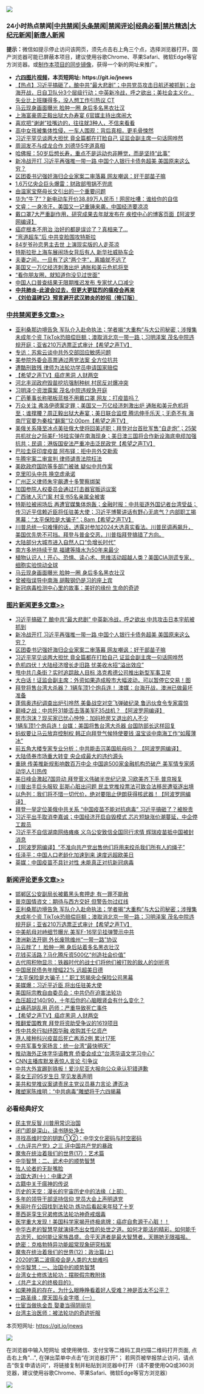 ![](https://raw.githubusercontent.com/fqnews/bnews/master/64photo/fqnews-qr.jpg)

<div id="tt">
<h3>24小时热点禁闻|<a href="#%E4%B8%AD%E5%85%B1%E7%A6%81%E9%97%BB%E6%9B%B4%E5%A4%9A%E6%96%87%E7%AB%A0">中共禁闻</a>|<a href="#%E5%9B%BE%E7%89%87%E6%96%B0%E9%97%BB%E6%9B%B4%E5%A4%9A%E6%96%87%E7%AB%A0">头条禁闻</a>|<a href="#%E6%96%B0%E9%97%BB%E8%AF%84%E8%AE%BA%E6%9B%B4%E5%A4%9A%E6%96%87%E7%AB%A0">禁闻评论|<a href="#%E5%BF%85%E7%9C%8B%E7%BB%8F%E5%85%B8%E5%A5%BD%E6%96%87">经典必看|<a href="/video.md#%E7%A6%81%E7%89%87%E7%B2%BE%E9%80%89">禁片精选</a>|<a href="https://github.com/fqnews/djy/blob/master/gb/nf1351518.md#1">大纪元新闻</a>|<a href="https://github.com/fqnews/ntdtv/blob/master/gb/prog204.md#1">新唐人新闻</a></h3>
<div><b>提示：</b>微信如提示停止访问该网页，须先点击右上角三个点，选择浏览器打开。国产浏览器可能已屏蔽本项目，建议使用谷歌Chrome、苹果Safari、微软Edge等官方浏览器。或<a href="https://github.com/fqnews/bnews/blob/master/%E5%88%B6%E4%BD%9Cgit%E7%A6%81%E9%97%BB%E9%95%9C%E5%83%8F.md">制作本项目的同步镜像</a>，获得一个新的网址来推广。</div>
<ul>
<li><b><a href="http://d1.bdrive.tk/64.mp4" target="_blank">六四图片视频</a>，本页短网址: https://git.io/jnews</b></li>
<li><a href="/bannedvideo/20210421/1530425.md">【热点】习近平搞砸了，酿中共“最大悲剧”；中共党员攻击日航还被抓到；台海开战，日自卫队分3个层级行动；中英新冷战，呼之欲出；美社会主义化，失业比上班赚得多，没人想工作引热议 CT</a></li>
<li><a href="/cbnews/20210421/1530767.md">马云现身画面曝光 脸肿一圈 身后多名黑衣壮汉</a></li>
<li><a href="/cbnews/20210421/1530629.md">上海富豪周正毅出狱大办寿宴 6官媒主持出席闹大</a></li>
<li><a href="/funmedia/20210421/1530449.md">喜欢把“谢谢”挂嘴边的，往往就3种人，不信来看看</a></li>
<li><a href="/lifebaike/20210421/1530475.md">高中女孩被集体性侵，一车人围观：背后真相，更毛骨悚然</a></li>
<li><a href="/topimagenews/20210421/1530628.md">习近平罕见谈两大担忧 竟全篇都在打脸自己 证监会副主席一句话网哗然</a></li>
<li><a href="/cnnews/20210421/1530451.md">周润发不与成龙合作 刘德华5字道真相</a></li>
<li><a href="/lifebaike/20210421/1530497.md">哈佛报：50岁后想长寿，重点不是运动也非睡觉，而是坚持“此事”</a></li>
<li><a href="/topimagenews/20210421/1530786.md">新冷战开打 习近平再强推一带一路 中国个人银行卡债务超美 美国原来这么穷？</a></li>
<li><a href="/topimagenews/20210421/1530649.md">区团委书记强奸海归企业家案二审落幕 网友嘲讽：好干部苗子嘛</a></li>
<li><a href="/finance/20210421/1530791.md">1.6万亿央企巨头爆雷：财政部甩锅不兜底</a></li>
<li><a href="/ssgc/20210421/1530870.md">由温家宝祭母长文引出的一个重要问题</a></li>
<li><a href="/finance/20210421/1530717.md">华为“牛了”？新电动车开价38.89万人民币！网民吐嘈：谁给你的自信</a></li>
<li><a href="/bannedvideo/20210421/1530712.md">文睿：一身冷汗，美国又一记重锤来袭，中国经济要凉凉</a></li>
<li><a href="/cnnews/20210421/1530692.md">戴口罩7大严重副作用，研究成果去年就发布在 疾控中心的博客页面【阿波罗网编译】</a></li>
<li><a href="/health/20210421/1530840.md">癌症根本不用治 治好的都是误诊了？真相来了…</a></li>
<li><a href="/cnnews/20210421/1530560.md">“弯道超车”后 中共变脸围攻特斯拉</a></li>
<li><a href="/yule/20210421/1530917.md">84岁爷孙恋男主去世 上演现实版的人走茶凉</a></li>
<li><a href="/cnnews/20210421/1530877.md">特斯拉批上海车展闹场女背后有人 新华社威胁车企</a></li>
<li><a href="/funmedia/20210421/1530541.md">夫妻之间，一旦有了这“两个字”，离婚就不远了</a></li>
<li><a href="/cnnews/20210421/1530770.md">美国又一万亿经济刺激出炉 通胀和美元危机将至</a></li>
<li><a href="/funmedia/20210421/1530421.md">“看你朋友圈，就知道你没见过世面”</a></li>
<li><a href="/cbnews/20210421/1530580.md">中国人口普查结果无限期推迟发布 专家忧人口减少</a></li>
<li><b><a href="/comments/20200211/1275071.md" target="_blank">中共肺炎-此波会过去，但更大更猛烈的瘟疫会再来</a></b></li>
<li><b><a href="/comments/20200207/1272816.md" target="_blank">《刘伯温碑记》预言避开武汉肺炎的妙招（修订版）</a></b></li>
</ul>
</div>

<div class="catlist">
<h3><a href="/cbnews/" target="_blank">中共禁闻</a><span><a href="/cbnews/" target="_blank" rel="nofollow">更多文章>></a></span></h3>
<ul>
<li><a href="/comments/20210422/1531129.md" target="_blank">亚利桑那边境告急  军队介入赴命执法；学者揭“大重构”与大公司秘密；涉搜集未成年个资 TikTok恐赔偿巨额；澳取消北京一带一路；习明泽案 茂名中院违规开庭；亚省210万选票正式审计【希望之声TV】</a></li>
<li><a href="/cbnews/20210422/1531108.md" target="_blank">专访：苏紫云谈中共外交部回应敏感问题</a></li>
<li><a href="/cbnews/20210422/1531083.md" target="_blank">美参院外委会高票通过两党法案 全方位抗共</a></li>
<li><a href="/cbnews/20210422/1531082.md" target="_blank">遭酷刑致残 律师为法轮功学员申请国家赔偿</a></li>
<li><a href="/comments/20210422/1531057.md" target="_blank">【希望之声TV】癌症黑洞 人财两空</a></li>
<li><a href="/cbnews/20210422/1531043.md" target="_blank">河北丰润政府毁苗挖坑强制种树 村民反对爆冲突</a></li>
<li><a href="/cbnews/20210422/1531042.md" target="_blank">习明泽个资泄露案 茂名中院违规急开庭</a></li>
<li><a href="/cbnews/20210422/1531041.md" target="_blank">广药董事长称喝板蓝根不用戴口罩 网友：打疫苗吗？</a></li>
<li><a href="/comments/20210422/1531002.md" target="_blank">万众关注  弗洛伊德案定罪；美国又一万亿经济刺激出炉 通胀和美元危机将至；谁撑腰？周正毅出狱大寿宴；美日联合监控 腾讯伸手乐天；无奇不有  海南厅官要为秦桧“翻案”12:00pm【希望之声TV】</a></li>
<li><a href="/comments/20210421/1530958.md" target="_blank">美俄关系降至冰点美驻俄大使将回美述职；拜登对台首批军售“自走炮”；25架共机扰台之际美F-16挂实弹在南海现身；美日澳三国将合作新设海底电缆加强抗共；民调：港版国安法严重冲击泛民政党【希望之声TV】</a></li>
<li><a href="/cbnews/20210421/1530953.md" target="_blank">巴拉圭获印度疫苗 阿布铎：拒中共外交勒索</a></li>
<li><a href="/cbnews/20210421/1530952.md" target="_blank">牛腾宇案二审宣判 律师谴责法院枉法</a></li>
<li><a href="/cbnews/20210421/1530929.md" target="_blank">美欧政府国防等多部门被骇 疑似中共作案</a></li>
<li><a href="/cbnews/20210421/1530928.md" target="_blank">克里叩头中共 换空虚承诺</a></li>
<li><a href="/cbnews/20210421/1530911.md" target="_blank">广州正义律师朱宇飙遭十多警察绑架</a></li>
<li><a href="/cbnews/20210421/1530905.md" target="_blank">加国参院人权委员会通过打击器官贩运议案</a></li>
<li><a href="/cbnews/20210421/1530888.md" target="_blank">广西骇人灭门案 村支书5名亲属全被害</a></li>
<li><a href="/comments/20210421/1530852.md" target="_blank">特斯拉被闹场后 再遭官媒集体炮轰；金融时报：中共驱逐外国记者台湾受益；传习近平信赖近臣将任驻美大使；习近平博鳌讲话有野心无底气？内部职工揭黑幕：“太平保险是大骗子”；8am【希望之声TV】</a></li>
<li><a href="/comments/20210421/1530817.md" target="_blank">川普总统一句难懂的话，透露对参加2024大选真实看法。川普民调再飙升，美国优先势不可挡。拜登与普金交恶，川普指拜登搞错了方向。</a></li>
<li><a href="/cbnews/20210421/1530788.md" target="_blank">大陆部分大城市进入自然人口“负增长时代”</a></li>
<li><a href="/cbnews/20210421/1530787.md" target="_blank">南方多地持续干旱 福建等降水为50年来最少</a></li>
<li><a href="/comments/20210421/1530772.md" target="_blank">植物认识人！开心、恐惧、读心术、思维活动超越人类？美国CIA测谎专家，细胞实验惊动全球</a></li>
<li><a href="/cbnews/20210421/1530767.md" target="_blank">马云现身画面曝光 脸肿一圈 身后多名黑衣壮汉</a></li>
<li><a href="/cbnews/20210421/1530745.md" target="_blank">曾被指误导中南海 胡鞍钢仍是习的座上宾</a></li>
<li><a href="/cbnews/20210421/1530674.md" target="_blank">新冠病毒检测中心里的故事：美好的缘份 生命的奇迹</a></li>

</ul>
</div>
<div class="catlist">
<h3><a href="/topimagenews/" target="_blank">图片新闻</a><span><a href="/topimagenews/" target="_blank" rel="nofollow">更多文章>></a></span></h3>
<ul>
<li><a href="/topimagenews/20210422/1531040.md" target="_blank">习近平搞砸了 酿中共“最大悲剧” 中英新冷战，呼之欲出 中共攻击日本宇航被抓到</a></li>
<li><a href="/topimagenews/20210421/1530786.md" target="_blank">新冷战开打 习近平再强推一带一路 中国个人银行卡债务超美 美国原来这么穷？</a></li>
<li><a href="/topimagenews/20210421/1530649.md" target="_blank">区团委书记强奸海归企业家案二审落幕 网友嘲讽：好干部苗子嘛</a></li>
<li><a href="/topimagenews/20210421/1530628.md" target="_blank">习近平罕见谈两大担忧 竟全篇都在打脸自己 证监会副主席一句话网哗然</a></li>
<li><a href="/topimagenews/20210421/1530308.md" target="_blank">危机四伏！大陆经济增长走旧路 忧美收水招“溢出效应”</a></li>
<li><a href="/topimagenews/20210420/1529958.md" target="_blank">甩中共几条街？实时追踪敌人目标 洛克希德公司推出新型军事卫星</a></li>
<li><a href="/topimagenews/20210420/1529920.md" target="_blank">大白话！证监会副主席：外资如果造成股市大幅波动，可以暂停它交易！图</a></li>
<li><a href="/topimagenews/20210420/1529731.md" target="_blank">拜登将售台湾大杀器？ 1辆车顶1个炮兵连！ 澳媒：台海开战，澳洲已做最坏准备</a></li>
<li><a href="/topimagenews/20210420/1529710.md" target="_blank">蓬佩奥违纪调查出炉引哗然 美备战空对空飞弹破纪​​录 鲁迅伙食令专家震惊</a></li>
<li><a href="/topimagenews/20210420/1529571.md" target="_blank">巅峰之战：中共歼31能否击落美军F35战机？ 【阿波罗网编译】</a></li>
<li><a href="/topimagenews/20210420/1529557.md" target="_blank">房市泡沫？现买家已忧心忡忡：加码抢房又退出的人不少</a></li>
<li><a href="/topimagenews/20210419/1529130.md" target="_blank">1辆车顶1个炮兵连！台媒：美国将售台湾大杀器 台国防部长这样回复</a></li>
<li><a href="/topimagenews/20210418/1528834.md" target="_blank">蚂蚁要让马云放弃控制权 韩正向拜登气候特使要钱 温宝谈中南海工作“如履薄冰”</a></li>
<li><a href="/topimagenews/20210418/1528814.md" target="_blank">前五角大楼专家专业分析：中共能击沉美国航母吗？ 【阿波罗网编译】</a></li>
<li><a href="/topimagenews/20210418/1528749.md" target="_blank">大陆债券市场重大转变 央企成最大的违约源头</a></li>
<li><a href="/topimagenews/20210418/1528640.md" target="_blank">重磅 传美推新规影响数百万中企 中国逾500家金融机构恐破产 美军情专家感动华人引热传</a></li>
<li><a href="/topimagenews/20210418/1528546.md" target="_blank">美日峰会激起7国异动 拜登菅义伟破半世纪记录 习欧美齐下手 普京报复</a></li>
<li><a href="/topimagenews/20210418/1528510.md" target="_blank">川普出手巨头服软 彭斯心脏出问题 民主党推投票法可致合法移民遭驱逐出境</a></li>
<li><a href="/topimagenews/20210417/1528236.md" target="_blank">以色列：我们将不惜一切代价，绝对要阻止伊朗获得核武器！【阿波罗网编译】</a></li>
<li><a href="/topimagenews/20210417/1528095.md" target="_blank">拜登一举定位美俄中共关系 “中国疫苗不能对抗病毒” 习近平搞砸了？被脱责</a></li>
<li><a href="/topimagenews/20210416/1527678.md" target="_blank">习近平出手取消李嘉诚；中国经济开启自毁模式 芯片短缺涨价潮蔓延，中企停工裁员</a></li>
<li><a href="/topimagenews/20210416/1527579.md" target="_blank">习近平不自信湖南网络瘫痪 义乌公安致信全国同行求情 辉瑞疫苗抵中国被封消息</a></li>
<li><a href="/topimagenews/20210416/1527526.md" target="_blank">【阿波罗网编译】“不准向共产党出售他们将用来绞杀我们所有人的绳子”</a></li>
<li><a href="/topimagenews/20210416/1527443.md" target="_blank">任泽平：中国人口老龄化加速到来 速度远超欧美日</a></li>
<li><a href="/topimagenews/20210416/1527386.md" target="_blank">英媒：中国疫苗不具针对性 未能真正对抗新冠病毒</a></li>

</ul>
</div>
<div class="catlist">
<h3><a href="/comments/" target="_blank">新闻评论</a><span><a href="/comments/" target="_blank" rel="nofollow">更多文章>></a></span></h3>
<ul>
<li><a href="/comments/20210422/1531136.md" target="_blank">邯郸区公安副局长被戴黑头套押走 有一罪不能赦</a></li>
<li><a href="/comments/20210422/1531135.md" target="_blank">普京国情咨文：期待与西方交好 但警告勿过红线</a></li>
<li><a href="/comments/20210422/1531129.md" target="_blank">亚利桑那边境告急  军队介入赴命执法；学者揭“大重构”与大公司秘密；涉搜集未成年个资 TikTok恐赔偿巨额；澳取消北京一带一路；习明泽案 茂名中院违规开庭；亚省210万选票正式审计【希望之声TV】</a></li>
<li><a href="/comments/20210422/1531117.md" target="_blank">中美航母对峙细节曝光 美军F-16罕见挂弹警示中共</a></li>
<li><a href="/comments/20210422/1531111.md" target="_blank">澳洲新法开铡 外长废除维州“一带一路”协议</a></li>
<li><a href="/comments/20210422/1531099.md" target="_blank">马云胖了！ 脸肿一圈 身后站着多名黑衣壮汉</a></li>
<li><a href="/comments/20210422/1531098.md" target="_blank">花钱买活路？马化腾斥资500亿“创造社会价值”</a></li>
<li><a href="/comments/20210422/1531097.md" target="_blank">古代囤积物显示：铁器时代的战士们将他们被打败的敌人的剑折弯</a></li>
<li><a href="/comments/20210422/1531079.md" target="_blank">中国居民债务年增幅22% 远超美日德</a></li>
<li><a href="/comments/20210422/1531065.md" target="_blank">“太平保险是大骗子！” 职工怒揭央企保险公司黑幕</a></li>
<li><a href="/comments/20210422/1531064.md" target="_blank">美媒爆：习近平近臣 将出任驻美大使</a></li>
<li><a href="/comments/20210422/1531061.md" target="_blank">美国际宗教自由委员会：中共仍在迫害法轮功</a></li>
<li><a href="/comments/20210422/1531060.md" target="_blank">血压超过140/90，十年后你的心脑眼肾会有什么变化？</a></li>
<li><a href="/comments/20210422/1531059.md" target="_blank">止痛药胡乱用 药师：严重导致死亡事件</a></li>
<li><a href="/comments/20210422/1531057.md" target="_blank">【希望之声TV】癌症黑洞 人财两空</a></li>
<li><a href="/comments/20210422/1531053.md" target="_blank">推翻爱国教育 拜登将资助受争议的1619项目</a></li>
<li><a href="/comments/20210422/1531052.md" target="_blank">传中共央行拟纾困华融 收购其千亿资产</a></li>
<li><a href="/comments/20210422/1531046.md" target="_blank">港人接种科兴疫苗后死亡再添2例 累计17死</a></li>
<li><a href="/comments/20210422/1531045.md" target="_blank">中共军事专家扬言：统一台湾“最快明天”</a></li>
<li><a href="/comments/20210422/1531036.md" target="_blank">推动海外正体字华语教育 侨委会成立“台湾华语文学习中心”</a></li>
<li><a href="/comments/20210422/1531029.md" target="_blank">CNN主播库默发表惊人言论 引争议</a></li>
<li><a href="/comments/20210422/1531025.md" target="_blank">中共大外宣踢到铁板！爱沙尼亚大报向公众承认犯错道歉</a></li>
<li><a href="/comments/20210422/1531024.md" target="_blank">英女王迎95岁生日 罕见发表声明</a></li>
<li><a href="/comments/20210422/1531018.md" target="_blank">美共和党推议案谴责民主党议员暴力言论 遭否决</a></li>
<li><a href="/comments/20210422/1531017.md" target="_blank">雕塑家陈维明：“中共病毒”雕塑将于六四揭幕</a></li>

</ul>
</div>

<div class="catlist">
<h3>必看经典好文</h3>
<ul>
<li><a href="/comments/20200621/1348236.md" target="_blank">民主党反智 川普用常识治国</a></li>
<li><a href="/tculture/20200803/1373949.md" target="_blank">闭门即是深山，读书随处净土</a></li>
<li><a href="/comments/20210322/1510016.md" target="_blank">寻找高维时空的钥匙①②：中华文化密码与时空密码</a></li>
<li><a href="/bookonline/20131116/201054.md" target="_blank">《九评共产党》之三 评中国共产党的暴政</a></li>
<li><a href="/topimagenews/20180620/960677.md" target="_blank">魔鬼在统治着我们的世界(17)：艺术篇</a></li>
<li><a href="/comments/20200605/783249.md" target="_blank">中华智慧：二、武术中的顺势智慧</a></li>
<li><a href="/comments/20200606/783250.md" target="_blank">牲人论者的无耻嘴脸</a></li>
<li><a href="/cbnews/20180316/915423.md" target="_blank">治国大道(十)：中庸之道</a></li>
<li><a href="/ccpdope/20200531/1337409.md" target="_blank">古籍中关于瘟神的传说</a></li>
<li><a href="/tculture/20121025/73065.md" target="_blank">历史的天空：漫长的宇宙历史中的法缘（上部）</a></li>
<li><a href="/comments/20210307/1500218.md" target="_blank">多年的领导干部坚持信仰 党员大会上声明退党</a></li>
<li><a href="/comments/20210216/1488271.md" target="_blank">朱丽叶在公园找到法轮功 炼功后看起来年轻了十岁</a></li>
<li><a href="/topimagenews/20210214/1487270.md" target="_blank">墨西哥孪生兄弟修炼法轮功神奇戒烟毒</a></li>
<li><a href="/comments/20201115/1431139.md" target="_blank">医学重大发现！美国科学家揭开终极底牌：癌症自愈源于心脏！！</a></li>
<li><a href="/comments/20210420/1529876.md" target="_blank">中华古老的智慧早就演绎杰出女性的处世之道。如何才能活的精彩，如何能千古流芳，如何能让家族昌盛。合乎天道者是最大智慧者，天赐她无限福报。</a></li>
<li><a href="/comments/20200705/783265.md" target="_blank">绝密：克格勃特异功能超常现象研究档案</a></li>
<li><a href="/topimagenews/20180601/951286.md" target="_blank">魔鬼在统治着我们的世界(12)：政治篇(上)</a></li>
<li><a href="/comments/20200712/1359432.md" target="_blank">2020的第二波瘟疫会是人类的大劫难吗</a></li>
<li><a href="/comments/20200605/1340202.md" target="_blank">中华智慧：一、治国中的顺势智慧</a></li>
<li><a href="/cbnews/20200610/1342772.md" target="_blank">台湾女士修炼法轮功：摆脱假宗教附体</a></li>
<li><a href="/bookwiki/20171120/858084.md" target="_blank">《共产主义的终极目的》</a></li>
<li><a href="/comments/20200623/1346844.md" target="_blank">如果神真的存在，为什么眼睁睁看着好人受难？神是否太不公平？</a></li>
<li><a href="/tculture/20160806/568214.md" target="_blank">一路圣缘：摩天国与金字塔（一）</a></li>
<li><a href="/lifebaike/20161111/612348.md" target="_blank">仕宦当做执金吾 娶妻当得阴丽华</a></li>
<li><a href="/comments/20200801/1373219.md" target="_blank">台湾主治医师：被法轮功的奇迹折服</a></li>

</ul>
</div>

本页短网址: https://git.io/jnews

![](https://raw.githubusercontent.com/fqnews/bnews/master/64photo/fqnews-qr.jpg)

在浏览器中输入短网址 或使用微信、支付宝等二维码工具扫描二维码打开页面, 点击右上角"...", 在弹出菜单中点击“在浏览器打开”； 若网页被举报禁止访问，请点击“恢复申请访问”，将链接复制并粘贴到浏览器中打开（请不要使用QQ或360浏览器，建议使用谷歌Chrome、苹果Safari、微软Edge等官方浏览器）

![](https://raw.githubusercontent.com/fqnews/bnews/master/64photo/wx.jpg)